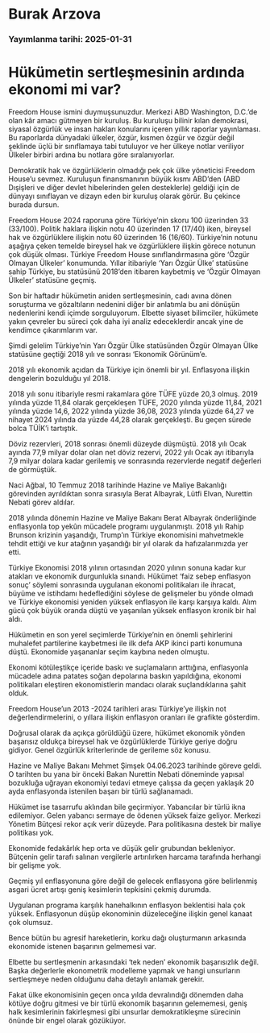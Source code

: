 # Burak Arzova

### Yayımlanma tarihi: 2025-01-31

# Hükümetin sertleşmesinin ardında ekonomi mi var?

Freedom House ismini duymuşsunuzdur. Merkezi ABD Washington, D.C.’de olan kâr amacı gütmeyen bir kuruluş. Bu kuruluşu bilinir kılan demokrasi, siyasal özgürlük ve insan hakları konularını içeren yıllık raporlar yayınlaması. Bu raporlarda dünyadaki ülkeler, özgür, kısmen özgür ve özgür değil şeklinde üçlü bir sınıflamaya tabi tutuluyor ve her ülkeye notlar veriliyor Ülkeler birbiri ardına bu notlara göre sıralanıyorlar.

Demokratik hak ve özgürlüklerin olmadığı pek çok ülke yöneticisi Freedom House’u sevmez. Kuruluşun finansmanının büyük kısmı ABD’den (ABD Dışişleri ve diğer devlet hibelerinden gelen desteklerle) geldiği için de dünyayı sınıflayan ve dizayn eden bir kuruluş olarak görür. Bu çekince burada dursun.

Freedom House 2024 raporuna göre Türkiye’nin skoru 100 üzerinden 33 (33/100). Politik haklara ilişkin notu 40 üzerinden 17 (17/40) iken, bireysel hak ve özgürlüklere ilişkin notu 60 üzerinden 16 (16/60). Türkiye’nin notunu aşağıya çeken temelde bireysel hak ve özgürlüklere ilişkin görece notunun çok düşük olması. Türkiye Freedom House sınıflandırmasına göre ‘Özgür Olmayan Ülkeler’ konumunda. Yıllar itibariyle ‘Yarı Özgür Ülke’ statüsüne sahip Türkiye, bu statüsünü 2018’den itibaren kaybetmiş ve ‘Özgür Olmayan Ülkeler’ statüsüne geçmiş.

Son bir haftadır hükümetin aniden sertleşmesinin, cadı avına dönen soruşturma ve gözaltıların nedenini diğer bir anlatımla bu ani dönüşün nedenlerini kendi içimde sorguluyorum. Elbette siyaset bilimciler, hükümete yakın çevreler bu süreci çok daha iyi analiz edeceklerdir ancak yine de kendimce çıkarımlarım var.

Şimdi gelelim Türkiye’nin Yarı Özgür Ülke statüsünden Özgür Olmayan Ülke statüsüne geçtiği 2018 yılı ve sonrası ‘Ekonomik Görünüm’e.

2018 yılı ekonomik açıdan da Türkiye için önemli bir yıl. Enflasyona ilişkin dengelerin bozulduğu yıl 2018.

2018 yılı sonu itibariyle resmi rakamlara göre TÜFE yüzde 20,3 olmuş. 2019 yılında yüzde 11,84 olarak gerçekleşen TÜFE, 2020 yılında yüzde 11,84, 2021 yılında yüzde 14,6, 2022 yılında yüzde 36,08, 2023 yılında yüzde 64,27 ve nihayet 2024 yılında da yüzde 44,28 olarak gerçekleşti. Bu geçen sürede bolca TÜİK’i tartıştık.

Döviz rezervleri, 2018 sonrası önemli düzeyde düşmüştü. 2018 yılı Ocak ayında 77,9 milyar dolar olan net döviz rezervi, 2022 yılı Ocak ayı itibarıyla 7,9 milyar dolara kadar gerilemiş ve sonrasında rezervlerde negatif değerleri de görmüştük.

Naci Ağbal, 10 Temmuz 2018 tarihinde Hazine ve Maliye Bakanlığı görevinden ayrıldıktan sonra sırasıyla Berat Albayrak, Lütfi Elvan, Nurettin Nebati görev aldılar.

2018 yılında dönemin Hazine ve Maliye Bakanı Berat Albayrak önderliğinde enflasyonla top yekûn mücadele programı uygulanmıştı. 2018 yılı Rahip Brunson krizinin yaşandığı, Trump’ın Türkiye ekonomisini mahvetmekle tehdit ettiği ve kur atağının yaşandığı bir yıl olarak da hafızalarımızda yer etti.

Türkiye Ekonomisi 2018 yılının ortasından 2020 yılının sonuna kadar kur atakları ve ekonomik durgunlukla sınandı. Hükümet ‘faiz sebep enflasyon sonuç’ söylemi sonrasında uygulanan ekonomi politikaları ile ihracat, büyüme ve istihdamı hedeflediğini söylese de gelişmeler bu yönde olmadı ve Türkiye ekonomisi yeniden yüksek enflasyon ile karşı karşıya kaldı. Alım gücü çok büyük oranda düştü ve yaşanılan yüksek enflasyon kronik bir hal aldı.

Hükümetin en son yerel seçimlerde Türkiye’nin en önemli şehirlerini muhalefet partilerine kaybetmesi ile ilk defa AKP ikinci parti konumuna düştü. Ekonomide yaşananlar seçim kaybına neden olmuştu.

Ekonomi kötüleştikçe içeride baskı ve suçlamaların arttığına, enflasyonla mücadele adına patates soğan depolarına baskın yapıldığına, ekonomi politikaları eleştiren ekonomistlerin mandacı olarak suçlandıklarına şahit olduk.

Freedom House’un 2013 -2024 tarihleri arası Türkiye’ye ilişkin not değerlendirmelerini, o yıllara ilişkin enflasyon oranları ile grafikte gösterdim.



Doğrusal olarak da açıkça görüldüğü üzere, hükümet ekonomik yönden başarısız oldukça bireysel hak ve özgürlüklerde Türkiye geriye doğru gidiyor. Genel özgürlük kriterlerinde de gerileme söz konusu.

Hazine ve Maliye Bakanı Mehmet Şimşek 04.06.2023 tarihinde göreve geldi. O tarihten bu yana bir önceki Bakan Nurettin Nebati döneminde yapısal bozukluğa uğrayan ekonomiyi tedavi etmeye çalışsa da geçen yaklaşık 20 ayda enflasyonda istenilen başarı bir türlü sağlanamadı.

Hükümet ise tasarrufu aklından bile geçirmiyor. Yabancılar bir türlü ikna edilemiyor. Gelen yabancı sermaye de ödenen yüksek faize geliyor. Merkezi Yönetim Bütçesi rekor açık verir düzeyde. Para politikasına destek bir maliye politikası yok.

Ekonomide fedakârlık hep orta ve düşük gelir grubundan bekleniyor. Bütçenin gelir tarafı salınan vergilerle artırılırken harcama tarafında herhangi bir gelişme yok.

Geçmiş yıl enflasyonuna göre değil de gelecek enflasyona göre belirlenmiş asgari ücret artışı geniş kesimlerin tepkisini çekmiş durumda.

Uygulanan programa karşılık hanehalkının enflasyon beklentisi hala çok yüksek. Enflasyonun düşüp ekonominin düzeleceğine ilişkin genel kanaat çok olumsuz.

Bence bütün bu agresif hareketlerin, korku dağı oluşturmanın arkasında ekonomide istenen başarının gelmemesi var.

Elbette bu sertleşmenin arkasındaki ‘tek neden’ ekonomik başarısızlık değil. Başka değerlerle ekonometrik modelleme yapmak ve hangi unsurların sertleşmeye neden olduğunu daha detaylı anlamak gerekir.

Fakat ülke ekonomisinin geçen onca yılda devralındığı dönemden daha kötüye doğru gitmesi ve bir türlü ekonomik başarının gelememesi, geniş halk kesimlerinin fakirleşmesi gibi unsurlar demokratikleşme sürecinin önünde bir engel olarak gözüküyor.

